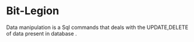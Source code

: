 # Bit-Legion
Data manipulation is a Sql commands that deals with the UPDATE,DELETE of data present in database .
